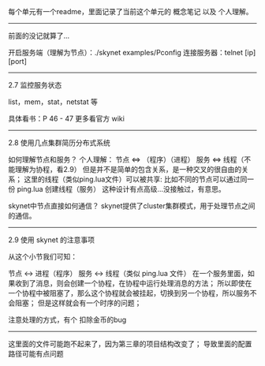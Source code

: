 
每个单元有一个readme，里面记录了当前这个单元的 概念笔记 以及 个人理解。

--------------------------------------------------

前面的没记就算了...

开启服务端（理解为节点）：./skynet examples/Pconfig
连接服务器：telnet [ip] [port]


--------------------------------------------------

2.7 监控服务状态

list，mem，stat，netstat 等

具体看书：P 46 - 47
更多看官方 wiki

--------------------------------------------------

2.8 使用几点集群简历分布式系统


如何理解节点和服务？
个人理解：
节点 <=> （程序）（进程）
服务 <=> 线程（不能理解为协程，看2.9）
但是并不是简单的包含关系，是一种交叉的很自由的关系；
这里的线程（类似ping.lua文件）可以被共享:
比如不同的节点可以通过同一份 ping.lua 创建线程（服务）
这种设计有点高级...没接触过，有意思。


skynet中节点直接如何通信？
skynet提供了cluster集群模式，用于处理节点之间的通信。

--------------------------------------------------

2.9 使用 skynet 的注意事项

从这个小节我们可知：

节点 <-> 进程（程序）
服务 <-> 线程（类似 ping.lua 文件）
在一个服务里面，如果收到了消息，则会创建一个协程，在协程中运行处理消息的方法；
所以即使在一个协程中被阻塞了，那么这个协程就会被挂起，切换到另一个协程，所以服务不会阻塞；
但是这样就会有一个时序的问题；

注意处理的方式，有个 扣除金币的bug

--------------------------------------------------

这里面的文件可能跑不起来了，因为第三章的项目结构改变了；
导致里面的配置路径可能有点问题


